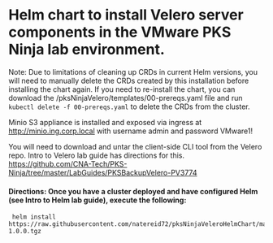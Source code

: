 # Helm chart to install Velero server components in the VMware PKS Ninja lab environment.

Note: Due to limitations of cleaning up CRDs in current Helm versions, you will need to manually delete the CRDs created by this installation before installing the chart again. If you need to re-install the chart, you can download the /pksNinjaVelero/templates/00-prereqs.yaml file and run `kubectl delete -f 00-prereqs.yaml` to delete the CRDs from the cluster.

Minio S3 appliance is installed and exposed via ingress at http://minio.ing.corp.local with username admin and password VMware1!

You will need to download and untar the client-side CLI tool from the Velero repo. Intro to Velero lab guide has directions for this. https://github.com/CNA-Tech/PKS-Ninja/tree/master/LabGuides/PKSBackupVelero-PV3774

#### Directions: Once you have a cluster deployed and have configured Helm (see Intro to Helm lab guide), execute the following:
```
 helm install https://raw.githubusercontent.com/natereid72/pksNinjaVeleroHelmChart/master/pksNinjaVelero-1.0.0.tgz
 ```
